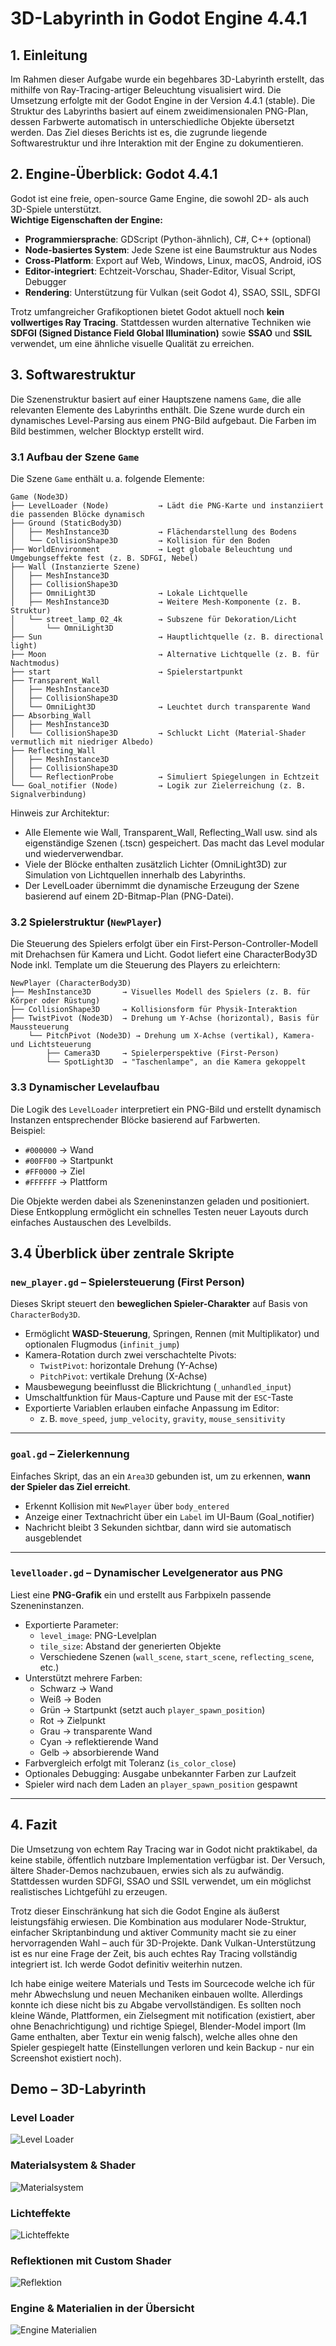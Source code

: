 
# 3D-Labyrinth in Godot Engine 4.4.1

## 1. Einleitung

Im Rahmen dieser Aufgabe wurde ein begehbares 3D-Labyrinth erstellt, das mithilfe von Ray-Tracing-artiger Beleuchtung visualisiert wird. Die Umsetzung erfolgte mit der Godot Engine in der Version 4.4.1 (stable). Die Struktur des Labyrinths basiert auf einem zweidimensionalen PNG-Plan, dessen Farbwerte automatisch in unterschiedliche Objekte übersetzt werden. Das Ziel dieses Berichts ist es, die zugrunde liegende Softwarestruktur und ihre Interaktion mit der Engine zu dokumentieren.

## 2. Engine-Überblick: Godot 4.4.1

Godot ist eine freie, open-source Game Engine, die sowohl 2D- als auch 3D-Spiele unterstützt.  
**Wichtige Eigenschaften der Engine:**  
- **Programmiersprache**: GDScript (Python-ähnlich), C#, C++ (optional)  
- **Node-basiertes System**: Jede Szene ist eine Baumstruktur aus Nodes  
- **Cross-Platform**: Export auf Web, Windows, Linux, macOS, Android, iOS  
- **Editor-integriert**: Echtzeit-Vorschau, Shader-Editor, Visual Script, Debugger  
- **Rendering**: Unterstützung für Vulkan (seit Godot 4), SSAO, SSIL, SDFGI  

Trotz umfangreicher Grafikoptionen bietet Godot aktuell noch **kein vollwertiges Ray Tracing**. Stattdessen wurden alternative Techniken wie **SDFGI (Signed Distance Field Global Illumination)** sowie **SSAO** und **SSIL** verwendet, um eine ähnliche visuelle Qualität zu erreichen.

## 3. Softwarestruktur

Die Szenenstruktur basiert auf einer Hauptszene namens `Game`, die alle relevanten Elemente des Labyrinths enthält. Die Szene wurde durch ein dynamisches Level-Parsing aus einem PNG-Bild aufgebaut. Die Farben im Bild bestimmen, welcher Blocktyp erstellt wird.

### 3.1 Aufbau der Szene `Game`

Die Szene `Game` enthält u. a. folgende Elemente:
```
Game (Node3D)
├── LevelLoader (Node)           → Lädt die PNG-Karte und instanziiert die passenden Blöcke dynamisch
├── Ground (StaticBody3D)
│   ├── MeshInstance3D           → Flächendarstellung des Bodens
│   └── CollisionShape3D         → Kollision für den Boden
├── WorldEnvironment             → Legt globale Beleuchtung und Umgebungseffekte fest (z. B. SDFGI, Nebel)
├── Wall (Instanzierte Szene)
│   ├── MeshInstance3D
│   ├── CollisionShape3D
│   ├── OmniLight3D              → Lokale Lichtquelle
│   ├── MeshInstance3D           → Weitere Mesh-Komponente (z. B. Struktur)
│   └── street_lamp_02_4k        → Subszene für Dekoration/Licht
│       └── OmniLight3D
├── Sun                          → Hauptlichtquelle (z. B. directional light)
├── Moon                         → Alternative Lichtquelle (z. B. für Nachtmodus)
├── start                        → Spielerstartpunkt
├── Transparent_Wall
│   ├── MeshInstance3D
│   ├── CollisionShape3D
│   └── OmniLight3D              → Leuchtet durch transparente Wand
├── Absorbing_Wall
│   ├── MeshInstance3D
│   └── CollisionShape3D         → Schluckt Licht (Material-Shader vermutlich mit niedriger Albedo)
├── Reflecting_Wall
│   ├── MeshInstance3D
│   ├── CollisionShape3D
│   └── ReflectionProbe          → Simuliert Spiegelungen in Echtzeit
└── Goal_notifier (Node)         → Logik zur Zielerreichung (z. B. Signalverbindung)
```
Hinweis zur Architektur:

- Alle Elemente wie Wall, Transparent_Wall, Reflecting_Wall usw. sind als eigenständige Szenen (.tscn) gespeichert. Das macht das Level modular und wiederverwendbar.
- Viele der Blöcke enthalten zusätzlich Lichter (OmniLight3D) zur Simulation von Lichtquellen innerhalb des Labyrinths.
- Der LevelLoader übernimmt die dynamische Erzeugung der Szene basierend auf einem 2D-Bitmap-Plan (PNG-Datei).

### 3.2 Spielerstruktur (`NewPlayer`)

Die Steuerung des Spielers erfolgt über ein First-Person-Controller-Modell mit Drehachsen für Kamera und Licht. Godot liefert eine CharacterBody3D Node inkl. Template um die Steuerung des Players zu erleichtern:

```
NewPlayer (CharacterBody3D)
├── MeshInstance3D       → Visuelles Modell des Spielers (z. B. für Körper oder Rüstung)
├── CollisionShape3D     → Kollisionsform für Physik-Interaktion
├── TwistPivot (Node3D)  → Drehung um Y-Achse (horizontal), Basis für Maussteuerung
    └── PitchPivot (Node3D) → Drehung um X-Achse (vertikal), Kamera- und Lichtsteuerung
        ├── Camera3D     → Spielerperspektive (First-Person)
        └── SpotLight3D  → "Taschenlampe", an die Kamera gekoppelt
```

### 3.3 Dynamischer Levelaufbau

Die Logik des `LevelLoader` interpretiert ein PNG-Bild und erstellt dynamisch Instanzen entsprechender Blöcke basierend auf Farbwerten.  
Beispiel:
- `#000000` → Wand  
- `#00FF00` → Startpunkt  
- `#FF0000` → Ziel  
- `#FFFFFF` → Plattform

Die Objekte werden dabei als Szeneninstanzen geladen und positioniert. Diese Entkopplung ermöglicht ein schnelles Testen neuer Layouts durch einfaches Austauschen des Levelbilds.

## 3.4 Überblick über zentrale Skripte

### `new_player.gd` – Spielersteuerung (First Person)

Dieses Skript steuert den **beweglichen Spieler-Charakter** auf Basis von `CharacterBody3D`.

- Ermöglicht **WASD-Steuerung**, Springen, Rennen (mit Multiplikator) und optionalen Flugmodus (`infinit_jump`)
- Kamera-Rotation durch zwei verschachtelte Pivots:
  - `TwistPivot`: horizontale Drehung (Y-Achse)
  - `PitchPivot`: vertikale Drehung (X-Achse)
- Mausbewegung beeinflusst die Blickrichtung (`_unhandled_input`)
- Umschaltfunktion für Maus-Capture und Pause mit der `ESC`-Taste
- Exportierte Variablen erlauben einfache Anpassung im Editor:
  - z. B. `move_speed`, `jump_velocity`, `gravity`, `mouse_sensitivity`

---

### `goal.gd` – Zielerkennung

Einfaches Skript, das an ein `Area3D` gebunden ist, um zu erkennen, **wann der Spieler das Ziel erreicht**.

- Erkennt Kollision mit `NewPlayer` über `body_entered`
- Anzeige einer Textnachricht über ein `Label` im UI-Baum (Goal_notifier)
- Nachricht bleibt 3 Sekunden sichtbar, dann wird sie automatisch ausgeblendet

---

### `levelloader.gd` – Dynamischer Levelgenerator aus PNG

Liest eine **PNG-Grafik** ein und erstellt aus Farbpixeln passende Szeneninstanzen.

- Exportierte Parameter:
  - `level_image`: PNG-Levelplan
  - `tile_size`: Abstand der generierten Objekte
  - Verschiedene Szenen (`wall_scene`, `start_scene`, `reflecting_scene`, etc.)
- Unterstützt mehrere Farben:
  - Schwarz → Wand
  - Weiß → Boden
  - Grün → Startpunkt (setzt auch `player_spawn_position`)
  - Rot → Zielpunkt
  - Grau → transparente Wand
  - Cyan → reflektierende Wand
  - Gelb → absorbierende Wand
- Farbvergleich erfolgt mit Toleranz (`is_color_close`)
- Optionales Debugging: Ausgabe unbekannter Farben zur Laufzeit
- Spieler wird nach dem Laden an `player_spawn_position` gespawnt

---

## 4. Fazit

Die Umsetzung von echtem Ray Tracing war in Godot nicht praktikabel, da keine stabile, öffentlich nutzbare Implementation verfügbar ist. Der Versuch, ältere Shader-Demos nachzubauen, erwies sich als zu aufwändig. Stattdessen wurden SDFGI, SSAO und SSIL verwendet, um ein möglichst realistisches Lichtgefühl zu erzeugen.

Trotz dieser Einschränkung hat sich die Godot Engine als äußerst leistungsfähig erwiesen. Die Kombination aus modularer Node-Struktur, einfacher Skriptanbindung und aktiver Community macht sie zu einer hervorragenden Wahl – auch für 3D-Projekte. Dank Vulkan-Unterstützung ist es nur eine Frage der Zeit, bis auch echtes Ray Tracing vollständig integriert ist. Ich werde Godot definitiv weiterhin nutzen.

Ich habe einige weitere Materials und Tests im Sourcecode welche ich für mehr Abwechslung und neuen Mechaniken einbauen wollte. Allerdings konnte ich diese nicht bis zu Abgabe vervollständigen. Es sollten noch kleine Wände, Plattformen, ein Zielsegment mit notification (existiert, aber ohne Benachrichtigung) und richtige Spiegel, Blender-Model import (Im Game enthalten, aber Textur ein wenig falsch), welche alles ohne den Spieler gespiegelt hatte (Einstellungen verloren und kein Backup - nur ein Screenshot existiert noch).

## Demo – 3D-Labyrinth

### Level Loader
![Level Loader](media/00_level_loader.gif)

### Materialsystem & Shader
![Materialsystem](media/01_materials.gif)

### Lichteffekte
![Lichteffekte](media/02_lights.gif)

### Reflektionen mit Custom Shader
![Reflektion](media/03_reflection.gif)

### Engine & Materialien in der Übersicht
![Engine Materialien](media/04_engine_materials.gif)
